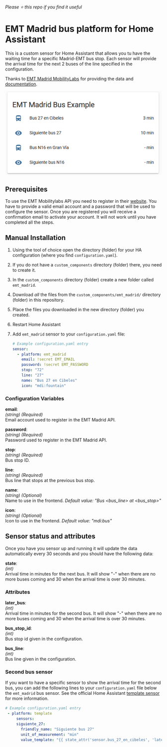 _Please :star: this repo if you find it useful_

# EMT Madrid bus platform for Home Assistant

This is a custom sensor for Home Assistant that allows you tu have the waiting time for a specific Madrid-EMT bus stop. Each sensor will provide the arrival time for the next 2 buses of the line specified in the configuration.

Thanks to [EMT Madrid MobilityLabs](https://mobilitylabs.emtmadrid.es/) for providing the data and [documentation](https://apidocs.emtmadrid.es/).

![Example](example.png)

## Prerequisites

To use the EMT Mobilitylabs API you need to register in their [website](https://mobilitylabs.emtmadrid.es/). You have to provide a valid email account and a password that will be used to configure the sensor. Once you are registered you will receive a confirmation email to activate your account. It will not work until you have completed all the steps.

## Manual Installation

1. Using the tool of choice open the directory (folder) for your HA configuration (where you find `configuration.yaml`).
1. If you do not have a `custom_components` directory (folder) there, you need to create it.
1. In the `custom_components` directory (folder) create a new folder called `emt_madrid`.
1. Download _all_ the files from the `custom_components/emt_madrid/` directory (folder) in this repository.
1. Place the files you downloaded in the new directory (folder) you created.
1. Restart Home Assistant
1. Add `emt_madrid` sensor to your `configuration.yaml` file:

   ```yaml
   # Example configuration.yaml entry
   sensor:
     - platform: emt_madrid
       email: !secret EMT_EMAIL
       password: !secret EMT_PASSWORD
       stop: "72"
       line: "27"
       name: "Bus 27 en Cibeles"
       icon: "mdi:fountain"
   ```

### Configuration Variables

**email**:\
 _(string) (Required)_\
 Email account used to register in the EMT Madrid API.

**password**:\
 _(string) (Required)_\
 Password used to register in the EMT Madrid API.

**stop**:\
 _(string) (Required)_\
 Bus stop ID.

**line**:\
 _(string) (Required)_\
 Bus line that stops at the previous bus stop.

**name**:\
 _(string) (Optional)_\
 Name to use in the frontend.
_Default value: "Bus <bus_line> at <bus_stop>"_

**icon**:\
 _(string) (Optional)_\
 Icon to use in the frontend.
_Default value: "mdi:bus"_

## Sensor status and attributes

Once you have you sensor up and running it will update the data automatically every 30 seconds and you should have the following data:

**state**:\
 _(int)_\
 Arrival time in minutes for the next bus. It will show "-" when there are no more buses coming and 30 when the arrival time is over 30 minutes.

### Attributes

**later_bus**:\
 _(int)_\
 Arrival time in minutes for the second bus. It will show "-" when there are no more buses coming and 30 when the arrival time is over 30 minutes.

**bus_stop_id**:\
 _(int)_\
 Bus stop id given in the configuration.

**bus_line**:\
 _(int)_\
 Bus line given in the configuration.

### Second bus sensor

If you want to have a specific sensor to show the arrival time for the second bus, you can add the following lines to your `configuration.yaml` file below the `emt_madrid` bus sensor. See the official Home Assistant [template sensor](https://www.home-assistant.io/integrations/template/) for more information.

```yaml
# Example configuration.yaml entry
 - platform: template
     sensors:
     siguiente_27:
       friendly_name: "Siguiente bus 27"
       unit_of_measurement: "min"
       value_template: "{{ state_attr('sensor.bus_27_en_cibeles', 'later_bus') }}"
```

